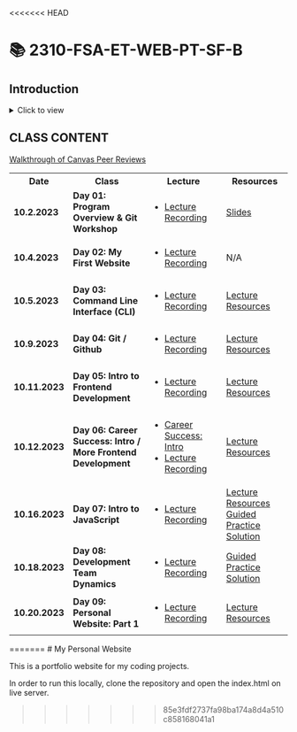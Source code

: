 <<<<<<< HEAD
# 📚 **2310-FSA-ET-WEB-PT-SF-B**

## Introduction
<details><summary>Click to view</summary>

### Lead Instructors:
* Jessica Duell
  - Email: jessica.duell@fullstackacademy.com
  - Github username: jduell12
* Jackie Levine
  - Email: jacqueline.levine@fullstackacademy.com
  - Github username: jackielev94

### Mentors:
* Doobin Lee
  - Email: Doobin.Lee@fullstackacademy.com
  - Github username: doobybooby
* Gustavo Allen
  - Email: gustavo.allen@fullstackacademy.com
  - Github username: Gustavo-Blu

### Student Success Managers:
* Scott Burkhart
  - Email: scott.burkhart@fullstackacademy.com
* Samuel Martinez
  - Email: scott.burkhart@fullstackacademy.com

</details>

## CLASS CONTENT
<a href="https://youtu.be/TBQDxi2GW9Q">Walkthrough of Canvas Peer Reviews</a>

<table>

  <tr>
    <th style="width: 60px;"> Date </th>
    <th style="width: 300px;"> Class </th>
    <th style="width: 300px;"> Lecture  </th>
    <th style="width: 300px;"> Resources  </th>
  </tr>

  <tr>
    <td><b>10.2.2023</b></td>
    <td><b>Day 01: Program Overview & Git Workshop</b></td>
    <td>
      <ul>
        <li>
          <a href='https://youtu.be/qKF2umXAaXY?si=RZzKmgb-4W0e6JRg'>Lecture Recording</a>
        </li>
      </ul>
    </td>
    <td><a href='./SlidesAndResources/01-Orientation/01-Orientation_Slides.pdf'>Slides</a></td>
  </tr>

   <tr>
    <td><b>10.4.2023</b></td>
    <td><b>Day 02: My First Website</b></td>
    <td>
      <ul>
        <li>
          <a href='https://youtu.be/PdCvH36F6oc?si=PQPzpJlIvL-F8wRG'>Lecture Recording</a>
        </li>
      </ul>
    </td>
    <td> N/A </td>
  </tr>

  <tr>
    <td><b>10.5.2023</b></td>
    <td><b>Day 03: Command Line Interface (CLI)</b></td>
    <td>
      <ul>
        <li>
          <a href='https://youtu.be/OWYZUl3N8xA'>Lecture Recording</a>
        </li>
      </ul>
    </td>
    <td>
      <a href='./SlidesAndResources/03-CLI/README.md'>Lecture Resources</a>
    </td>
  </tr>
  <tr>
    <td><b>10.9.2023</b></td>
    <td><b>Day 04: Git / Github</b></td>
    <td>
      <ul>
        <li>
          <a href='https://youtu.be/ZHUZ8LpWKvk'>Lecture Recording</a>
        </li>
      </ul>
    </td>
    <td> <a href='./SlidesAndResources/04-Git/README.md'>Lecture Resources</a> </td>
  </tr>
  <tr>
    <td><b>10.11.2023</b></td>
    <td><b>Day 05: Intro to Frontend Development</b></td>
    <td>
      <ul>
        <li>
          <a href="https://www.youtube.com/watch?v=uyZDD0R4eD0&list=PL_yPiP-ZZLhJ35oy6kKfiex18CU25DYMN&index=5&t=864s">Lecture Recording</a>
        </li>
      </ul>
    </td>
    <td> <a href='./SlidesAndResources/05-IntroFrontend/README.md'>Lecture Resources</a> </td>
  </tr>
  <tr>
    <td><b>10.12.2023</b></td>
    <td><b>Day 06: Career Success: Intro / More Frontend Development</b></td>
    <td>
      <ul>
        <li>
          <a href="https://youtu.be/nv2zKju6k3k?si=jfsIEobEyys5K1Hu">Career Success: Intro</a>
        </li>
        <li>
          <a href="https://youtu.be/P9ILn9zD9f8">Lecture Recording</a>
        </li>
      </ul>
    </td>
    <td> <a href='./SlidesAndResources/06-CSS/README.md'>Lecture Resources</a> </td>
  </tr>
  <tr>
    <td><b>10.16.2023</b></td>
    <td><b>Day 07: Intro to JavaScript</b></td>
    <td>
      <ul>
        <li>
          <a href="https://www.youtube.com/watch?v=PceoPhjWtug&list=PL_yPiP-ZZLhJ35oy6kKfiex18CU25DYMN&index=8">Lecture Recording</a>
        </li>
      </ul>
    </td>
    <td>
      <a href='./SlidesAndResources/07-IntroJS/README.md'>Lecture Resources</a>
      <a href="./SolutionCode/07-IntroJS/guided_practice.js">Guided Practice Solution</a>
    </td>
  </tr>
  <tr>
    <td><b>10.18.2023</b></td>
    <td><b>Day 08: Development Team Dynamics </b></td>
    <td>
      <ul>
        <li>
          <a href="https://youtu.be/8NU5hq56zHQ">Lecture Recording</a>
        </li>
      </ul>
    </td>
    <td>
      <a href="./SolutionCode/08-DevTeam/guidedPracticeSol.html">Guided Practice Solution</a>
    </td>
  </tr>
  <tr>
    <td><b>10.20.2023</b></td>
    <td><b>Day 09: Personal Website: Part 1 </b></td>
    <td>
      <ul>
        <li>
          <a href="https://www.youtube.com/watch?v=xEUm1yH0QAE&list=PL_yPiP-ZZLhJ35oy6kKfiex18CU25DYMN&index=11">Lecture Recording</a>
        </li>
      </ul>
    </td>
    <td>
       <a href='./SlidesAndResources/09-PersonalWebsite/README.md'>Lecture Resources</a>
    </td>
  </tr>
</table>
=======
# My Personal Website

This is a portfolio website for my coding projects.

In order to run this locally, clone the repository and open the
index.html on live server.
>>>>>>> 85e3fdf2737fa98ba174a8d4a510c858168041a1
